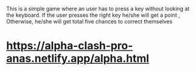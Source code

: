 This is a simple game where an user has to press a key without looking at the keyboard.
If the user presses the right key he/she will get a point , Otherwise, he/she will get total five chances to correct themselves

# https://alpha-clash-pro-anas.netlify.app/alpha.html
